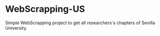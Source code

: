 # WebScrapping-US

Simple WebScrapping project to get all researchers`s chapters of Sevilla University.
